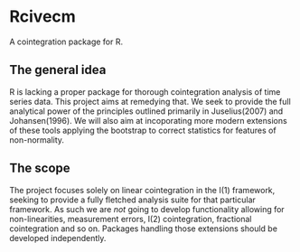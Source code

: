# Rcivecm
A cointegration package for R.

## The general idea
R is lacking a proper package for thorough cointegration analysis of time series data.
This project aims at remedying that. We seek to provide the full analytical power of
the principles outlined primarily in Juselius(2007) and Johansen(1996). We will also
aim at incoporating more modern extensions of these tools applying the bootstrap to 
correct statistics for features of non-normality. 

## The scope
The project focuses solely on linear cointegration in the I(1) framework, seeking to
provide a fully fletched analysis suite for that particular framework. As such we are
*not* going to develop functionality allowing for non-linearities, measurement errors,
I(2) cointegration, fractional cointegration and so on. Packages handling those
extensions should be developed independently. 
